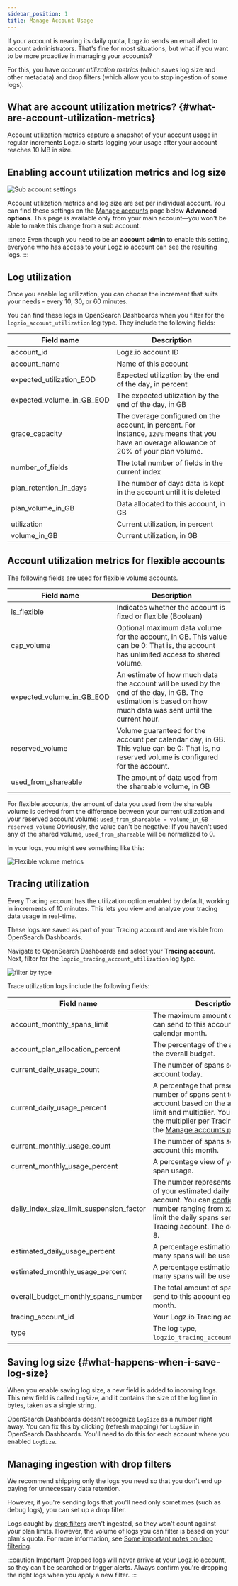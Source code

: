 ```yaml
---
sidebar_position: 1
title: Manage Account Usage
---
```


If your account is nearing its daily quota,
Logz.io sends an email alert to account administrators.
That's fine for most situations,
but what if you want to be more proactive in managing your accounts?

For this, you have _account utilization metrics_ (which saves log size and other metadata)
and drop filters (which allow you to stop ingestion of some logs).


## What are account utilization metrics? {#what-are-account-utilization-metrics}


Account utilization metrics capture a snapshot
of your account usage in regular increments
Logz.io starts logging your usage after your account reaches 10 MB in size.

## Enabling account utilization metrics and log size

![Sub account settings](https://dytvr9ot2sszz.cloudfront.net/logz-docs/accounts/utilization--save-account-utilization-metrics.png)

Account utilization metrics and log size are set per individual account.
You can find these settings
on the [Manage accounts](https://app.logz.io/#/dashboard/settings/manage-accounts) page
below **Advanced options**.
This page is available
only from your main account—you won't be able to make this change from a sub account.

:::note
Even though you need to be an **account admin** to enable this setting,
everyone who has access to your Logz.io account
can see the resulting logs.
:::


## Log utilization

Once you enable log utilization, you can choose the increment that suits your needs - every 10, 30, or 60 minutes.

You can find these logs in OpenSearch Dashboards when you filter for the `logzio_account_utilization` log type. They include the following fields:


| Field name | Description |
|---|---|
| account_id | Logz.io account ID |
| account_name | Name of this account |
| expected_utilization_EOD | Expected utilization by the end of the day, in percent |
| expected_volume_in_GB_EOD | The expected utilization by the end of the day, in GB |
| grace_capacity | The overage configured on the account, in percent. For instance, `120%` means that you have an overage allowance of 20% of your plan volume. |
| number_of_fields| The total number of fields in the current index |
| plan_retention_in_days| The number of days data is kept in the account until it is deleted|
| plan_volume_in_GB | Data allocated to this account, in GB |
| utilization | Current utilization, in percent |
| volume_in_GB | Current utilization, in GB |

## Account utilization metrics for flexible accounts

The following fields are used for flexible volume accounts. 

| Field name | Description |
|---|---|
|is_flexible| Indicates whether the account is fixed or flexible (Boolean)|
|cap_volume| Optional maximum data volume for the account, in GB. This value can be 0: That is, the account has unlimited access to shared volume.|
|expected_volume_in_GB_EOD| An estimate of how much data the account will be used by the end of the day, in GB. The estimation is based on how much data was sent until the current hour. |
|reserved_volume| Volume guaranteed for the account per calendar day, in GB. This value can be 0: That is, no reserved volume is configured for the account. |
|used_from_shareable| The amount of data used from the shareable volume, in GB|

For flexible accounts, the amount of data you used from the shareable volume is derived from the difference between your current utilization and your reserved account volume: `used_from_shareable = volume_in_GB - reserved_volume`
Obviously, the value can't be negative: If you haven't used any of the shared volume, `used_from_shareable` will be normalized to 0.  

In your logs, you might see something like this: 

![Flexible volume metrics](https://dytvr9ot2sszz.cloudfront.net/logz-docs/accounts/flex_utilizn_metrix2.png) 


## Tracing utilization

Every Tracing account has the utilization option enabled by default, working in increments of 10 minutes. This lets you view and analyze your tracing data usage in real-time.

These logs are saved as part of your Tracing account and are visible from OpenSearch Dashboards. 

Navigate to OpenSearch Dashboards and select your **Tracing account**. Next, filter for the `logzio_tracing_account_utilization` log type.

![filter by type](https://dytvr9ot2sszz.cloudfront.net/logz-docs/accounts/tracing-focus-log-type.png)

Trace utilization logs include the following fields:

|Field name|Description|
|---|---|
|account_monthly_spans_limit|The maximum amount of spans you can send to this account each calendar month.|
|account_plan_allocation_percent|The percentage of the account from the overall budget.|
|current_daily_usage_count|The number of spans sent to your account today.|
|current_daily_usage_percent|A percentage that presents the number of spans sent to your account based on the account's daily limit and multiplier. You can change the multiplier per Tracing account on the [Manage accounts page](https://app.logz.io/#/dashboard/settings/manage-accounts).|
|current_monthly_usage_count|The number of spans sent to your account this month.|
|current_monthly_usage_percent|A percentage view of your monthly span usage.|
|daily_index_size_limit_suspension_factor|The number represents a multiplier of your estimated daily span account. You can [configure](https://app.logz.io/#/dashboard/settings/manage-accounts) a number ranging from x2 to x30 to limit the daily spans sent to the Tracing account. The default value is 8.|
|estimated_daily_usage_percent|A percentage estimation of how many spans will be used today.|
|estimated_monthly_usage_percent|A percentage estimation of how many spans will be used this month.|
|overall_budget_monthly_spans_number|The total amount of spans you can send to this account each calendar month.|
|tracing_account_id|Your Logz.io Tracing account ID|
|type|The log type, `logzio_tracing_account_utilization`.|


## Saving log size {#what-happens-when-i-save-log-size}

When you enable saving log size,
a new field is added to incoming logs.
This new field is called `LogSize`,
and it contains the size of the log line in bytes, taken as a single string.

OpenSearch Dashboards doesn't recognize `LogSize` as a number right away.
You can fix this by clicking <i class="fas fa-sync-alt"></i> (refresh mapping) for `LogSize` in OpenSearch Dashboards.
You'll need to do this for each account where you enabled `LogSize`.


<!--    
## Visualizing utilization with an ELK app

We offer a preconfigured dashboard
for account utilization metrics.
You can find this dashboard
in the [ELK Apps](https://app.logz.io/#/dashboard/apps)
by searching for "data volume dashboard".

![Data Volume Dashboard ELK app](https://dytvr9ot2sszz.cloudfront.net/logz-docs/accounts/utilization--elk-apps-data-volume-dashboard.png)

If you recently enabled account utilization metrics,
you may need to wait up to 60 minutes
before this data shows up in OpenSearch Dashboards.

-->

## Managing ingestion with drop filters

We recommend shipping only the logs you need
so that you don't end up paying for unnecessary data retention.

However, if you're sending logs that you'll need only sometimes
(such as debug logs),
you can set up a drop filter.

Logs caught by [drop filters](/user-guide/accounts/drop-filters/) aren't ingested,
so they won't count against your plan limits.
However, the volume of logs you can filter is based on your plan's quota.
For more information, see [Some important notes on drop filtering](/user-guide/accounts/drop-filters/#some-important-notes).
<!-- This number varies from one account to the next,
so please <a class="intercom-launch" href="mailto:help@logz.io">contact the Support team</a>
for more information on your drop filter limits. -->

:::caution Important
Dropped logs will never arrive at your Logz.io account,
so they can't be searched or trigger alerts.
Always confirm you're dropping the right logs when you apply a new filter.
:::